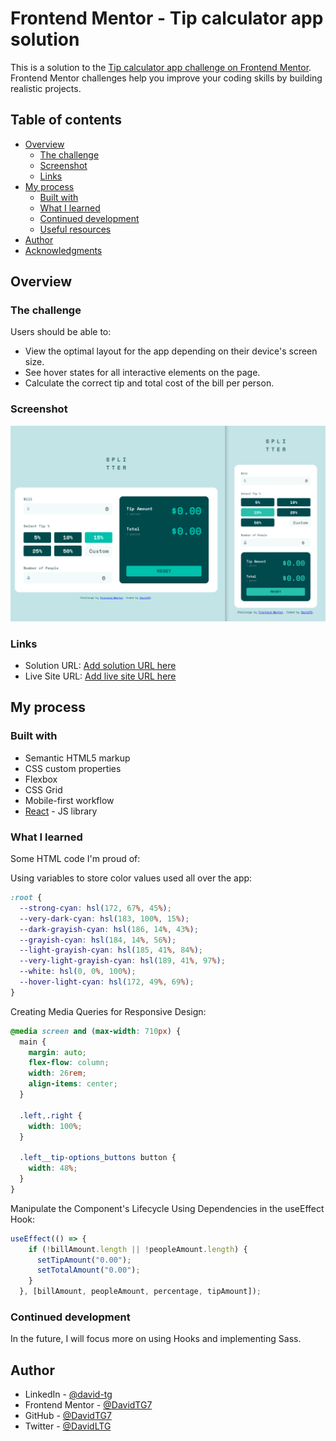 # Frontend Mentor - Tip calculator app solution

This is a solution to the [Tip calculator app challenge on Frontend Mentor](https://www.frontendmentor.io/challenges/tip-calculator-app-ugJNGbJUX). Frontend Mentor challenges help you improve your coding skills by building realistic projects.

## Table of contents

- [Overview](#overview)
  - [The challenge](#the-challenge)
  - [Screenshot](#screenshot)
  - [Links](#links)
- [My process](#my-process)
  - [Built with](#built-with)
  - [What I learned](#what-i-learned)
  - [Continued development](#continued-development)
  - [Useful resources](#useful-resources)
- [Author](#author)
- [Acknowledgments](#acknowledgments)

## Overview

### The challenge

Users should be able to:

- View the optimal layout for the app depending on their device's screen size.
- See hover states for all interactive elements on the page.
- Calculate the correct tip and total cost of the bill per person.

### Screenshot

![](./src/images/screenshot.png)

### Links

- Solution URL: [Add solution URL here](https://github.com/DavidTG7/tip_calculator)
- Live Site URL: [Add live site URL here](https://davidtg7.github.io/tip_calculator/)

## My process

### Built with

- Semantic HTML5 markup
- CSS custom properties
- Flexbox
- CSS Grid
- Mobile-first workflow
- [React](https://reactjs.org/) - JS library

### What I learned

Some HTML code I'm proud of:

Using variables to store color values used all over the app:
```css
:root {
  --strong-cyan: hsl(172, 67%, 45%);
  --very-dark-cyan: hsl(183, 100%, 15%);
  --dark-grayish-cyan: hsl(186, 14%, 43%);
  --grayish-cyan: hsl(184, 14%, 56%);
  --light-grayish-cyan: hsl(185, 41%, 84%);
  --very-light-grayish-cyan: hsl(189, 41%, 97%);
  --white: hsl(0, 0%, 100%);
  --hover-light-cyan: hsl(172, 49%, 69%);
}
```

Creating Media Queries for Responsive Design:
```css
@media screen and (max-width: 710px) {
  main {
    margin: auto;
    flex-flow: column;
    width: 26rem;
    align-items: center;
  }
  
  .left,.right {
    width: 100%;
  }

  .left__tip-options_buttons button {
    width: 48%;
  }
}
```

Manipulate the Component's Lifecycle Using Dependencies in the useEffect Hook:
```js
useEffect(() => {
    if (!billAmount.length || !peopleAmount.length) {
      setTipAmount("0.00");
      setTotalAmount("0.00");
    }
  }, [billAmount, peopleAmount, percentage, tipAmount]);
```

### Continued development

In the future, I will focus more on using Hooks and implementing Sass.

## Author

- LinkedIn - [@david-tg](https://www.linkedin.com/in/david-tg/)
- Frontend Mentor - [@DavidTG7](https://www.frontendmentor.io/profile/DavidTG7)
- GitHub - [@DavidTG7](https://github.com/DavidTG7)
- Twitter - [@DavidLTG](https://www.twitter.com/DavidLTG)
